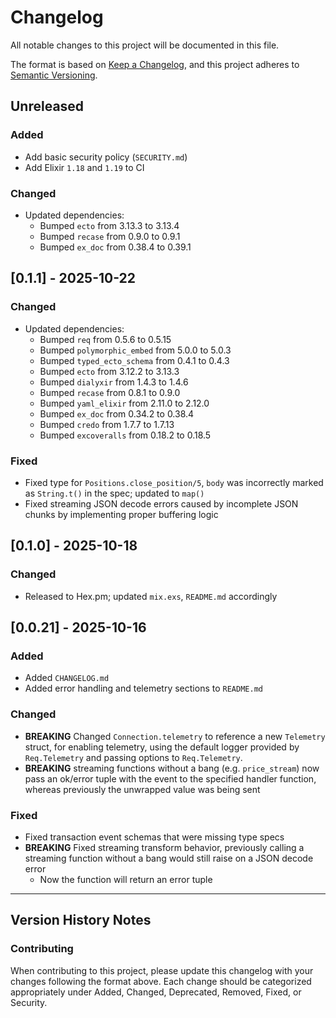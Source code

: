 # Changelog

All notable changes to this project will be documented in this file.

The format is based on [Keep a Changelog](https://keepachangelog.com/en/1.0.0/),
and this project adheres to [Semantic Versioning](https://semver.org/spec/v2.0.0.html).

## Unreleased

### Added
- Add basic security policy (`SECURITY.md`)
- Add Elixir `1.18` and `1.19` to CI

### Changed
- Updated dependencies:
  - Bumped `ecto` from 3.13.3 to 3.13.4
  - Bumped `recase` from 0.9.0 to 0.9.1
  - Bumped `ex_doc` from 0.38.4 to 0.39.1

## [0.1.1] - 2025-10-22

### Changed
- Updated dependencies:
  - Bumped `req` from 0.5.6 to 0.5.15
  - Bumped `polymorphic_embed` from 5.0.0 to 5.0.3
  - Bumped `typed_ecto_schema` from 0.4.1 to 0.4.3
  - Bumped `ecto` from 3.12.2 to 3.13.3
  - Bumped `dialyxir` from 1.4.3 to 1.4.6
  - Bumped `recase` from 0.8.1 to 0.9.0
  - Bumped `yaml_elixir` from 2.11.0 to 2.12.0
  - Bumped `ex_doc` from 0.34.2 to 0.38.4
  - Bumped `credo` from 1.7.7 to 1.7.13
  - Bumped `excoveralls` from 0.18.2 to 0.18.5

### Fixed
- Fixed type for `Positions.close_position/5`, `body` was incorrectly marked as `String.t()` in the spec; updated to `map()`
- Fixed streaming JSON decode errors caused by incomplete JSON chunks by implementing proper buffering logic

## [0.1.0] - 2025-10-18

### Changed
- Released to Hex.pm; updated `mix.exs`, `README.md` accordingly

## [0.0.21] - 2025-10-16

### Added
- Added `CHANGELOG.md`
- Added error handling and telemetry sections to `README.md`

### Changed
- **BREAKING** Changed `Connection.telemetry` to reference a new `Telemetry` struct, for enabling telemetry, using the default logger provided by `Req.Telemetry` and passing options to `Req.Telemetry`.
- **BREAKING** streaming functions without a bang (e.g. `price_stream`) now pass an ok/error tuple with the event to the specified handler function, whereas previously the unwrapped value was being sent

### Fixed
- Fixed transaction event schemas that were missing type specs
- **BREAKING** Fixed streaming transform behavior, previously calling a streaming function without a bang would still raise on a JSON decode error
    - Now the function will return an error tuple

---

## Version History Notes

### Contributing
When contributing to this project, please update this changelog with your changes following the format above. Each change should be categorized appropriately under Added, Changed, Deprecated, Removed, Fixed, or Security.
